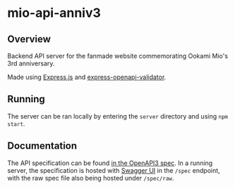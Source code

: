 # mio-api-anniv3

## Overview

Backend API server for the fanmade website commemorating Ookami Mio's 3rd anniversary.

Made using [Express.js](https://expressjs.com/) and [express-openapi-validator](https://github.com/cdimascio/express-openapi-validator).

## Running

The server can be ran locally by entering the `server` directory and using `npm start`.

## Documentation

The API specification can be found [in the OpenAPI3 spec](server/api/api-spec.yaml). In a running server, the specification is hosted with [Swagger UI](https://swagger.io/tools/swagger-ui/) in the `/spec` endpoint, with the raw spec file also being hosted under `/spec/raw`.